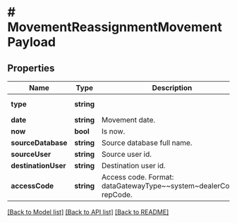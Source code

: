 # # MovementReassignmentMovementPayload

## Properties

Name | Type | Description | Notes
------------ | ------------- | ------------- | -------------
**type** | **string** |  | [default to 'REASSIGNMENT']
**date** | **string** | Movement date. | [optional]
**now** | **bool** | Is now. | [optional]
**sourceDatabase** | **string** | Source database full name. |
**sourceUser** | **string** | Source user id. |
**destinationUser** | **string** | Destination user id. |
**accessCode** | **string** | Access code. Format: dataGatewayType~~system~dealerCode-repCode. |

[[Back to Model list]](../../README.md#models) [[Back to API list]](../../README.md#endpoints) [[Back to README]](../../README.md)
